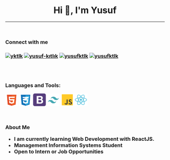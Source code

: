 <h1 align="center">Hi 👋, I'm Yusuf</h1>
<hr>  
<br />

<h3>Connect with me <h3/>
<p align="left">
<a href="https://twitter.com/yktlk" target="blank"><img align="center" src="https://raw.githubusercontent.com/rahuldkjain/github-profile-readme-generator/master/src/images/icons/Social/twitter.svg" alt="yktlk" height="30" width="40" /></a>
<a href="https://linkedin.com/in/yusuf-kıtlık" target="blank"><img align="center" src="https://raw.githubusercontent.com/rahuldkjain/github-profile-readme-generator/master/src/images/icons/Social/linked-in-alt.svg" alt="yusuf-kıtlık" height="30" width="40" /></a>
<a href="https://instagram.com/yusufktlk" target="blank"><img align="center" src="https://raw.githubusercontent.com/rahuldkjain/github-profile-readme-generator/master/src/images/icons/Social/instagram.svg" alt="yusufktlk" height="30" width="40" /></a>
<a href="https://medium.com/@yusufktlk" target="_blank"><img align="center" src="https://raw.githubusercontent.com/rahuldkjain/github-profile-readme-generator/master/src/images/icons/Social/medium.svg" alt="yusufktlk" height="30" width="40" /></a>
</p>
 <br /><br />
 
Languages and Tools:
 <br />
<p align="left">
<img src="html-5-svgrepo-com.svg" alt="html5" width="40" height="40"/>
<img src="css-3-svgrepo-com.svg" alt="css3" width="40" height="40"/> </a>
<img src="bootstrap-svgrepo-com.svg" alt="bootstrap" width="40" height="40"/> </a>
<img src="tailwind-svgrepo-com.svg" alt="tailwind" width="40" height="40"/> </a>
<img src="js-svgrepo-com.svg" alt="javascript" width="40" height="40"/> </a>
<img src="react-svgrepo-com.svg" alt="react" width="40" height="40"/> </a> 
</p>
<br />

About Me
  - I am currently learning Web Development with ReactJS.
  - Management Information Systems Student
  - Open to Intern or Job Opportunities
